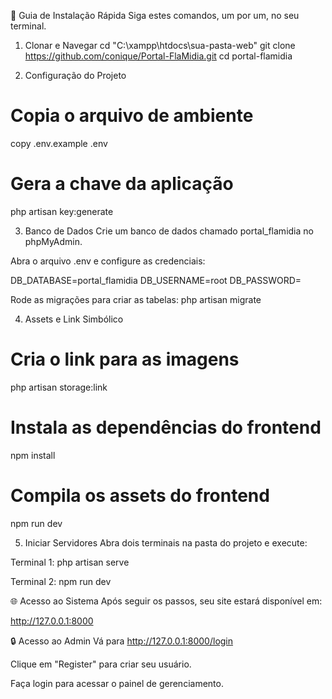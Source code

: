 🚀 Guia de Instalação Rápida
Siga estes comandos, um por um, no seu terminal.

1. Clonar e Navegar
cd "C:\xampp\htdocs\sua-pasta-web"
git clone https://github.com/conique/Portal-FlaMidia.git
cd portal-flamidia

2. Configuração do Projeto
# Copia o arquivo de ambiente
copy .env.example .env

# Gera a chave da aplicação
php artisan key:generate

3. Banco de Dados
Crie um banco de dados chamado portal_flamidia no phpMyAdmin.

Abra o arquivo .env e configure as credenciais:

DB_DATABASE=portal_flamidia
DB_USERNAME=root
DB_PASSWORD=

Rode as migrações para criar as tabelas:
php artisan migrate

4. Assets e Link Simbólico
# Cria o link para as imagens
php artisan storage:link

# Instala as dependências do frontend
npm install

# Compila os assets do frontend
npm run dev

5. Iniciar Servidores
Abra dois terminais na pasta do projeto e execute:

Terminal 1:
php artisan serve

Terminal 2:
npm run dev

🌐 Acesso ao Sistema
Após seguir os passos, seu site estará disponível em:

http://127.0.0.1:8000

🔒 Acesso ao Admin
Vá para http://127.0.0.1:8000/login

Clique em "Register" para criar seu usuário.

Faça login para acessar o painel de gerenciamento.
